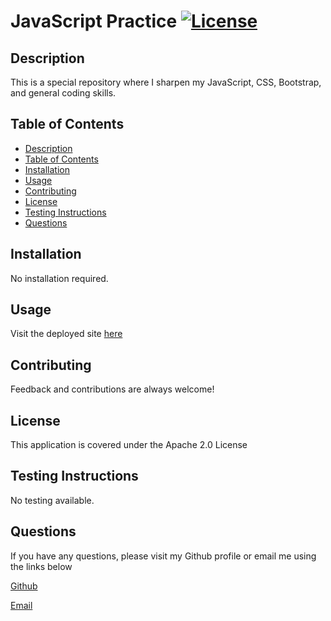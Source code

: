 # JavaScript Practice [![License](https://img.shields.io/badge/License-Apache%202.0-blue.svg)](https://opensource.org/licenses/Apache-2.0)

## Description
This is a special repository where I sharpen my JavaScript, CSS, Bootstrap, and general coding skills.

## Table of Contents
  - [Description](#description)
  - [Table of Contents](#table-of-contents)
  - [Installation](#installation)
  - [Usage](#usage)
  - [Contributing](#contributing)
  - [License](#license)
  - [Testing Instructions](#testing-instructions)
  - [Questions](#questions)

## Installation
No installation required.

## Usage
Visit the deployed site [here](https://dimitermusic.github.io/jsPractice.html/)

## Contributing
Feedback and contributions are always welcome!

## License
This application is covered under the Apache 2.0 License

## Testing Instructions
No testing available.

## Questions
If you have any questions, please visit my Github profile or email me using the links below

[Github](https://github.com/dimitermusic)   

[Email](mailto:dimitermusic@gmail.com)